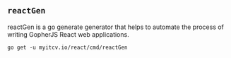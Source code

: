 <!-- __JSON: go list -json .
## `{{ filepathBase .ImportPath}}`

{{.Doc}}

```
go get -u {{.ImportPath}}
```
-->
## `reactGen`

reactGen is a go generate generator that helps to automate the process of writing GopherJS React web applications.

```
go get -u myitcv.io/react/cmd/reactGen
```
<!-- END -->
